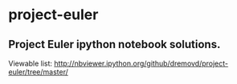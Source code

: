# project-euler
## Project Euler ipython notebook solutions.

Viewable list:
http://nbviewer.ipython.org/github/dremovd/project-euler/tree/master/
